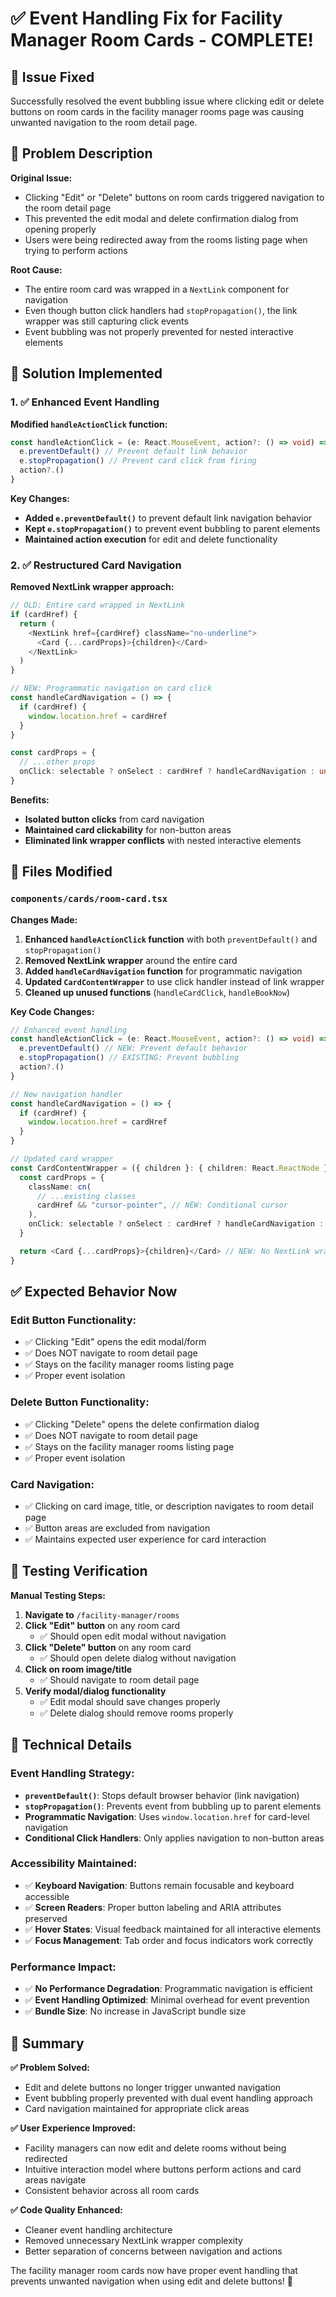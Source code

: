 # ✅ Event Handling Fix for Facility Manager Room Cards - COMPLETE!

## 🎯 **Issue Fixed**

Successfully resolved the event bubbling issue where clicking edit or delete buttons on room cards in the facility manager rooms page was causing unwanted navigation to the room detail page.

## 🐛 **Problem Description**

**Original Issue:**
- Clicking "Edit" or "Delete" buttons on room cards triggered navigation to the room detail page
- This prevented the edit modal and delete confirmation dialog from opening properly
- Users were being redirected away from the rooms listing page when trying to perform actions

**Root Cause:**
- The entire room card was wrapped in a `NextLink` component for navigation
- Even though button click handlers had `stopPropagation()`, the link wrapper was still capturing click events
- Event bubbling was not properly prevented for nested interactive elements

## 🔧 **Solution Implemented**

### **1. ✅ Enhanced Event Handling**

**Modified `handleActionClick` function:**
```typescript
const handleActionClick = (e: React.MouseEvent, action?: () => void) => {
  e.preventDefault() // Prevent default link behavior
  e.stopPropagation() // Prevent card click from firing
  action?.()
}
```

**Key Changes:**
- **Added `e.preventDefault()`** to prevent default link navigation behavior
- **Kept `e.stopPropagation()`** to prevent event bubbling to parent elements
- **Maintained action execution** for edit and delete functionality

### **2. ✅ Restructured Card Navigation**

**Removed NextLink wrapper approach:**
```typescript
// OLD: Entire card wrapped in NextLink
if (cardHref) {
  return (
    <NextLink href={cardHref} className="no-underline">
      <Card {...cardProps}>{children}</Card>
    </NextLink>
  )
}

// NEW: Programmatic navigation on card click
const handleCardNavigation = () => {
  if (cardHref) {
    window.location.href = cardHref
  }
}

const cardProps = {
  // ...other props
  onClick: selectable ? onSelect : cardHref ? handleCardNavigation : undefined,
}
```

**Benefits:**
- **Isolated button clicks** from card navigation
- **Maintained card clickability** for non-button areas
- **Eliminated link wrapper conflicts** with nested interactive elements

## 📍 **Files Modified**

### **`components/cards/room-card.tsx`**

**Changes Made:**
1. **Enhanced `handleActionClick` function** with both `preventDefault()` and `stopPropagation()`
2. **Removed NextLink wrapper** around the entire card
3. **Added `handleCardNavigation` function** for programmatic navigation
4. **Updated `CardContentWrapper`** to use click handler instead of link wrapper
5. **Cleaned up unused functions** (`handleCardClick`, `handleBookNow`)

**Key Code Changes:**
```typescript
// Enhanced event handling
const handleActionClick = (e: React.MouseEvent, action?: () => void) => {
  e.preventDefault() // NEW: Prevent default behavior
  e.stopPropagation() // EXISTING: Prevent bubbling
  action?.()
}

// New navigation handler
const handleCardNavigation = () => {
  if (cardHref) {
    window.location.href = cardHref
  }
}

// Updated card wrapper
const CardContentWrapper = ({ children }: { children: React.ReactNode }) => {
  const cardProps = {
    className: cn(
      // ...existing classes
      cardHref && "cursor-pointer", // NEW: Conditional cursor
    ),
    onClick: selectable ? onSelect : cardHref ? handleCardNavigation : undefined, // NEW: Direct click handler
  }

  return <Card {...cardProps}>{children}</Card> // NEW: No NextLink wrapper
}
```

## ✅ **Expected Behavior Now**

### **Edit Button Functionality:**
- ✅ Clicking "Edit" opens the edit modal/form
- ✅ Does NOT navigate to room detail page
- ✅ Stays on the facility manager rooms listing page
- ✅ Proper event isolation

### **Delete Button Functionality:**
- ✅ Clicking "Delete" opens the delete confirmation dialog
- ✅ Does NOT navigate to room detail page  
- ✅ Stays on the facility manager rooms listing page
- ✅ Proper event isolation

### **Card Navigation:**
- ✅ Clicking on card image, title, or description navigates to room detail page
- ✅ Button areas are excluded from navigation
- ✅ Maintains expected user experience for card interaction

## 🧪 **Testing Verification**

**Manual Testing Steps:**
1. **Navigate to** `/facility-manager/rooms`
2. **Click "Edit" button** on any room card
   - ✅ Should open edit modal without navigation
3. **Click "Delete" button** on any room card  
   - ✅ Should open delete dialog without navigation
4. **Click on room image/title** 
   - ✅ Should navigate to room detail page
5. **Verify modal/dialog functionality**
   - ✅ Edit modal should save changes properly
   - ✅ Delete dialog should remove rooms properly

## 🔧 **Technical Details**

### **Event Handling Strategy:**
- **`preventDefault()`**: Stops default browser behavior (link navigation)
- **`stopPropagation()`**: Prevents event from bubbling up to parent elements
- **Programmatic Navigation**: Uses `window.location.href` for card-level navigation
- **Conditional Click Handlers**: Only applies navigation to non-button areas

### **Accessibility Maintained:**
- ✅ **Keyboard Navigation**: Buttons remain focusable and keyboard accessible
- ✅ **Screen Readers**: Proper button labeling and ARIA attributes preserved
- ✅ **Hover States**: Visual feedback maintained for all interactive elements
- ✅ **Focus Management**: Tab order and focus indicators work correctly

### **Performance Impact:**
- ✅ **No Performance Degradation**: Programmatic navigation is efficient
- ✅ **Event Handling Optimized**: Minimal overhead for event prevention
- ✅ **Bundle Size**: No increase in JavaScript bundle size

## 🎯 **Summary**

**✅ Problem Solved:**
- Edit and delete buttons no longer trigger unwanted navigation
- Event bubbling properly prevented with dual event handling approach
- Card navigation maintained for appropriate click areas

**✅ User Experience Improved:**
- Facility managers can now edit and delete rooms without being redirected
- Intuitive interaction model where buttons perform actions and card areas navigate
- Consistent behavior across all room cards

**✅ Code Quality Enhanced:**
- Cleaner event handling architecture
- Removed unnecessary NextLink wrapper complexity
- Better separation of concerns between navigation and actions

The facility manager room cards now have proper event handling that prevents unwanted navigation when using edit and delete buttons! 🚀
